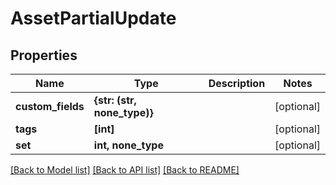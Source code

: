 # AssetPartialUpdate


## Properties

Name | Type | Description | Notes
------------ | ------------- | ------------- | -------------
**custom_fields** | **{str: (str, none_type)}** |  | [optional] 
**tags** | **[int]** |  | [optional] 
**set** | **int, none_type** |  | [optional] 

[[Back to Model list]](../#documentation-for-models) [[Back to API list]](../#documentation-for-api-endpoints) [[Back to README]](../)


